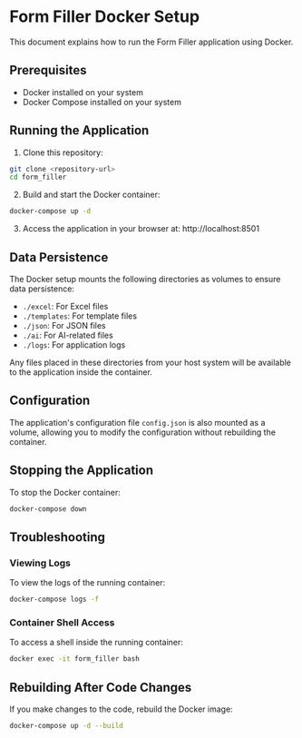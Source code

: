 # Form Filler Docker Setup

This document explains how to run the Form Filler application using Docker.

## Prerequisites

- Docker installed on your system
- Docker Compose installed on your system

## Running the Application

1. Clone this repository:

```bash
git clone <repository-url>
cd form_filler
```

2. Build and start the Docker container:

```bash
docker-compose up -d
```

3. Access the application in your browser at: http://localhost:8501

## Data Persistence

The Docker setup mounts the following directories as volumes to ensure data persistence:

- `./excel`: For Excel files
- `./templates`: For template files
- `./json`: For JSON files
- `./ai`: For AI-related files
- `./logs`: For application logs

Any files placed in these directories from your host system will be available to the application inside the container.

## Configuration

The application's configuration file `config.json` is also mounted as a volume, allowing you to modify the configuration without rebuilding the container.

## Stopping the Application

To stop the Docker container:

```bash
docker-compose down
```

## Troubleshooting

### Viewing Logs

To view the logs of the running container:

```bash
docker-compose logs -f
```

### Container Shell Access

To access a shell inside the running container:

```bash
docker exec -it form_filler bash
```

## Rebuilding After Code Changes

If you make changes to the code, rebuild the Docker image:

```bash
docker-compose up -d --build
``` 